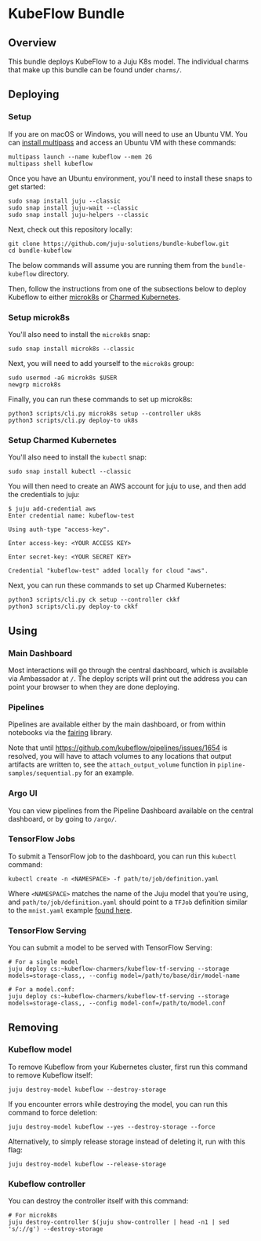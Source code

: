 # KubeFlow Bundle

## Overview

This bundle deploys KubeFlow to a Juju K8s model. The individual charms that
make up this bundle can be found under `charms/`.


## Deploying

### Setup

If you are on macOS or Windows, you will need to use an Ubuntu VM. You
can [install multipass][multipass] and access an Ubuntu VM with these
commands:

    multipass launch --name kubeflow --mem 2G
    multipass shell kubeflow

[multipass]: https://github.com/CanonicalLtd/multipass/releases

Once you have an Ubuntu environment, you'll need to install these snaps
to get started:

    sudo snap install juju --classic
    sudo snap install juju-wait --classic
    sudo snap install juju-helpers --classic

Next, check out this repository locally:

    git clone https://github.com/juju-solutions/bundle-kubeflow.git
    cd bundle-kubeflow

The below commands will assume you are running them from the `bundle-kubeflow`
directory.

Then, follow the instructions from one of the subsections below to deploy
Kubeflow to either [microk8s](#setup-microk8s) or
[Charmed Kubernetes](#setup-charmed-kubernetes).

### Setup microk8s

You'll also need to install the `microk8s` snap:

    sudo snap install microk8s --classic

Next, you will need to add yourself to the `microk8s` group:

    sudo usermod -aG microk8s $USER
    newgrp microk8s

Finally, you can run these commands to set up microk8s:

    python3 scripts/cli.py microk8s setup --controller uk8s
    python3 scripts/cli.py deploy-to uk8s

### Setup Charmed Kubernetes

You'll also need to install the `kubectl` snap:

    sudo snap install kubectl --classic

You will then need to create an AWS account for juju to use, and then
add the credentials to juju:

    $ juju add-credential aws
    Enter credential name: kubeflow-test

    Using auth-type "access-key".

    Enter access-key: <YOUR ACCESS KEY>

    Enter secret-key: <YOUR SECRET KEY>

    Credential "kubeflow-test" added locally for cloud "aws".

Next, you can run these commands to set up Charmed Kubernetes:

    python3 scripts/cli.py ck setup --controller ckkf
    python3 scripts/cli.py deploy-to ckkf


## Using

### Main Dashboard

Most interactions will go through the central dashboard, which is available via
Ambassador at `/`. The deploy scripts will print out the address you can point
your browser to when they are done deploying.

### Pipelines

Pipelines are available either by the main dashboard, or from within notebooks
via the [fairing](https://github.com/kubeflow/fairing) library.

Note that until https://github.com/kubeflow/pipelines/issues/1654 is resolved,
you will have to attach volumes to any locations that output artifacts are
written to, see the `attach_output_volume` function in
`pipline-samples/sequential.py` for an example.

### Argo UI

You can view pipelines from the Pipeline Dashboard available on the central
dashboard, or by going to `/argo/`.

### TensorFlow Jobs

To submit a TensorFlow job to the dashboard, you can run this `kubectl`
command:

    kubectl create -n <NAMESPACE> -f path/to/job/definition.yaml

Where `<NAMESPACE>` matches the name of the Juju model that you're using,
and `path/to/job/definition.yaml` should point to a `TFJob` definition
similar to the `mnist.yaml` example [found here][mnist-example].

[mnist-example]: charms/tf-job-operator/files/mnist.yaml

### TensorFlow Serving

You can submit a model to be served with TensorFlow Serving:

    # For a single model
    juju deploy cs:~kubeflow-charmers/kubeflow-tf-serving --storage models=storage-class,, --config model=/path/to/base/dir/model-name

    # For a model.conf:
    juju deploy cs:~kubeflow-charmers/kubeflow-tf-serving --storage models=storage-class,, --config model-conf=/path/to/model.conf


## Removing

### Kubeflow model

To remove Kubeflow from your Kubernetes cluster, first run this command to
remove Kubeflow itself:

    juju destroy-model kubeflow --destroy-storage

If you encounter errors while destroying the model, you can run this command
to force deletion:

    juju destroy-model kubeflow --yes --destroy-storage --force

Alternatively, to simply release storage instead of deleting it, run with this
flag:

    juju destroy-model kubeflow --release-storage

### Kubeflow controller

You can destroy the controller itself with this command:

    # For microk8s
    juju destroy-controller $(juju show-controller | head -n1 | sed 's/://g') --destroy-storage

